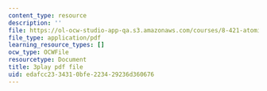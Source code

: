 ```yaml
---
content_type: resource
description: ''
file: https://ol-ocw-studio-app-qa.s3.amazonaws.com/courses/8-421-atomic-and-optical-physics-i-spring-2014/edafcc2334310bfe223429236d360676_Lgqpoct9kk8.pdf
file_type: application/pdf
learning_resource_types: []
ocw_type: OCWFile
resourcetype: Document
title: 3play pdf file
uid: edafcc23-3431-0bfe-2234-29236d360676
---
```


